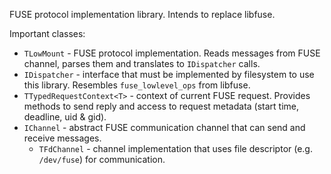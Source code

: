 FUSE protocol implementation library. Intends to replace libfuse.

Important classes:
* `TLowMount` - FUSE protocol implementation. Reads messages from FUSE channel, parses them and translates to `IDispatcher` calls.
* `IDispatcher` - interface that must be implemented by filesystem to use this library. Resembles `fuse_lowlevel_ops` from libfuse.
* `TTypedRequestContext<T>` - context of current FUSE request. Provides methods to send reply and access to request metadata (start time, deadline, uid & gid).
* `IChannel` - abstract FUSE communication channel that can send and receive messages.
    * `TFdChannel` - channel implementation that uses file descriptor (e.g. `/dev/fuse`) for communication.

